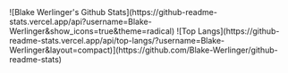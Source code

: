 <div style="flex">

</div>
    ![Blake Werlinger's Github Stats](https://github-readme-stats.vercel.app/api?username=Blake-Werlinger&show_icons=true&theme=radical)
    ![Top Langs](https://github-readme-stats.vercel.app/api/top-langs/?username=Blake-Werlinger&layout=compact)](https://github.com/Blake-Werlinger/github-readme-stats)
